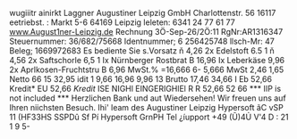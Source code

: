 wugiiitr ainirkt Laggner Augustiner Leipzig GmbH Charlottenstr. 56 16117 eetriebst. : Markt 5-6 64169 Leipzig leleten: 6341 24 77 61 77 www.August1ner-Leipzig.de Rechnung 3Ö-Sep-26/2Ö:11 RgNr:AR1316347 Steuernummer: 36/682/75668 Identnummer; 6 256425748 llsch-Mr: 47 Beleg; 1669972683 Es bediente Sie s.Vorsatz ň 4,26 2x Edelstoft 6.5 1 ň 4,56 2x Saftschorle 6,5 1 Ix Nürnberger Rostbrat B 16,96 Ix Leberkäse 9,96 2x Aprlkosen-Fruchtstru B 6,96 MwSt.% =16,666 6- 5,666 MwSt 2,46 1,65 Netto 66 15 32,95 idit 1 9,66 16,96 9,96 13 Brutto 17,46 34,66 I Eb 52,66 Kredit* EU 52,66 *Kredit* ISE NIGHl EINGERIGHlEl R R 52,66 52 66 *** IIP is not included *** Herzlichen Bank und aut Wiedersehen! Wir freuen uns auf Ihren niichsten Besuch. Ihi' leam des Augustiner Leipzig Hypersoft ãC vSP 11 (HF33HS SSPDû Sf Pí Hypersoft GrnPH Tel ¿íupport +49 (Ũ)4Ủ V'4 D : 21 1 9 5-